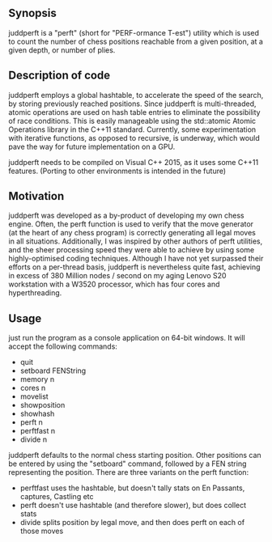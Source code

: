 ## Synopsis
juddperft is a "perft" (short for "PERF-ormance T-est") utility which is used to count the number of chess positions reachable from a given position, at a given depth, or number of plies.

## Description of code
juddperft employs a global hashtable, to accelerate the speed of the search, by storing previously reached positions. Since juddperft is multi-threaded, atomic operations are used on hash table entries to eliminate the possibility of race conditions. This is easily manageable using the std::atomic Atomic Operations library in the C++11 standard. Currently, some experimentation with iterative functions, as opposed to recursive, is underway, which would pave the way for future implementation on a GPU.

juddperft needs to be compiled on Visual C++ 2015, as it uses some C++11 features. (Porting to other environments is intended in the future)

## Motivation
juddperft was developed as a by-product of developing my own chess engine. Often, the perft function is used to verify that the move generator (at the heart of any chess program) is correctly generating all legal moves in all situations.
Additionally, I was inspired by other authors of perft utilities, and the sheer processing speed they were able to achieve by using some highly-optimised coding techniques. Although I have not yet surpassed their efforts on a per-thread basis, juddperft is nevertheless quite fast, achieving in excess of 380 Million nodes / second on my aging Lenovo S20 workstation with a W3520 processor, which has four cores and hyperthreading.

## Usage

just run the program as a console application on 64-bit windows. It will accept the following commands:

 * quit
 * setboard FENString
 * memory n
 * cores n
 * movelist
 * showposition
 * showhash
 * perft n
 * perftfast n
 * divide n

juddperft defaults to the normal chess starting position.
Other positions can be entered by using the "setboard" command, followed by a FEN string representing the position.
There are three variants on the perft function:
* perftfast uses the hashtable, but doesn't tally stats on En Passants, captures, Castling etc
* perft doesn't use hashtable (and therefore slower), but does collect stats
* divide splits position by legal move, and then does perft on each of those moves
